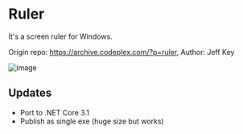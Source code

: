 # Ruler

It's a screen ruler for Windows.

Origin repo: https://archive.codeplex.com/?p=ruler, Author: Jeff Key

![image](https://raw.githubusercontent.com/EdiWang/Ruler/master/docs/Screenshot_1.png)

## Updates

- Port to .NET Core 3.1
- Publish as single exe (huge size but works)